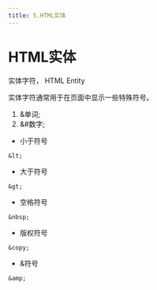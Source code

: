 ```yaml
---
title: 5.HTML实体
---
```


# HTML实体

实体字符， HTML Entity

实体字符通常用于在页面中显示一些特殊符号。

1. &单词;
2. &#数字;


- 小于符号

`&lt;`

- 大于符号

`&gt;`

- 空格符号

`&nbsp;`

- 版权符号

`&copy;`

- &符号

`&amp;`
